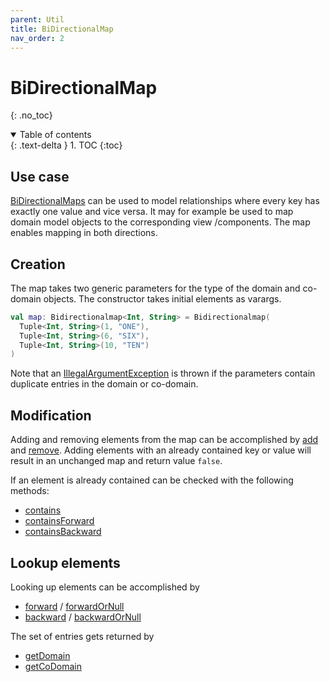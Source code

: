 ```yaml
---
parent: Util
title: BiDirectionalMap
nav_order: 2
---
```


<!-- KDoc -->
[BiDirectionalMapKDoc]: ../../bgw-gui-kdoc/bgw-gui/tools.aqua.bgw.util/-bidirectional-map/index.html
[addKDoc]: ../../bgw-gui-kdoc/bgw-gui/tools.aqua.bgw.util/-bidirectional-map/add.html
[removeKDoc]: ../../bgw-gui-kdoc/bgw-gui/tools.aqua.bgw.util/-bidirectional-map/remove.html
[containsKDoc]: ../../bgw-gui-kdoc/bgw-gui/tools.aqua.bgw.util/-bidirectional-map/contains.html
[containsForwardKDoc]: ../../bgw-gui-kdoc/bgw-gui/tools.aqua.bgw.util/-bidirectional-map/contains-forward.html
[containsBackwardKDoc]: ../../bgw-gui-kdoc/bgw-gui/tools.aqua.bgw.util/-bidirectional-map/contains-backward.html
[forwardKDoc]: ../../bgw-gui-kdoc/bgw-gui/tools.aqua.bgw.util/-bidirectional-map/forward.html
[forwardOrNullKDoc]: ../../bgw-gui-kdoc/bgw-gui/tools.aqua.bgw.util/-bidirectional-map/forward-or-null.html
[backwardKDoc]: ../../bgw-gui-kdoc/bgw-gui/tools.aqua.bgw.util/-bidirectional-map/backward.html
[backwardOrNullKDoc]: ../../bgw-gui-kdoc/bgw-gui/tools.aqua.bgw.util/-bidirectional-map/backward-or-null.html
[getDomainKDoc]: ../../bgw-gui-kdoc/bgw-gui/tools.aqua.bgw.util/-bidirectional-map/get-domain.html
[getCoDomainKDoc]: ../../bgw-gui-kdoc/bgw-gui/tools.aqua.bgw.util/-bidirectional-map/get-co-domain.html

<!-- Links -->
[IllegalArgumentExceptionDoc]: https://kotlinlang.org/api/latest/jvm/stdlib/kotlin/-illegal-argument-exception/

<!-- Start Page -->
# BiDirectionalMap
{: .no_toc}

<details open markdown="block">
  <summary>
    Table of contents
  </summary>
  {: .text-delta }
1. TOC
{:toc}
</details>

## Use case
[BiDirectionalMaps][BiDirectionalMapKDoc] can be used to model relationships where every key has exactly one value and 
vice versa.
It may for example be used to map domain model objects to the corresponding view /components. The map enables mapping in both directions.

## Creation
The map takes two generic parameters for the type of the domain and co-domain objects. 
The constructor takes initial elements as varargs.
````kotlin
val map: Bidirectionalmap<Int, String> = Bidirectionalmap(
  Tuple<Int, String>(1, "ONE"),
  Tuple<Int, String>(6, "SIX"),
  Tuple<Int, String>(10, "TEN")
)
````
Note that an [IllegalArgumentException][IllegalArgumentExceptionDoc]
is thrown if the parameters contain duplicate entries in the domain or co-domain.

## Modification
Adding and removing elements from the map can be accomplished by [add][addKDoc] and [remove][removeKDoc].
Adding elements with an already contained key or value will result in an unchanged map and return value ``false``.

If an element is already contained can be checked with the following methods:
* [contains][containsKDoc]
* [containsForward][containsForwardKDoc]
* [containsBackward][containsBackwardKDoc]

## Lookup elements
Looking up elements can be accomplished by
* [forward][forwardKDoc] / [forwardOrNull][forwardOrNullKDoc]
* [backward][backwardKDoc] / [backwardOrNull][backwardOrNullKDoc]

The set of entries gets returned by
* [getDomain][getDomainKDoc]
* [getCoDomain][getCoDomainKDoc]